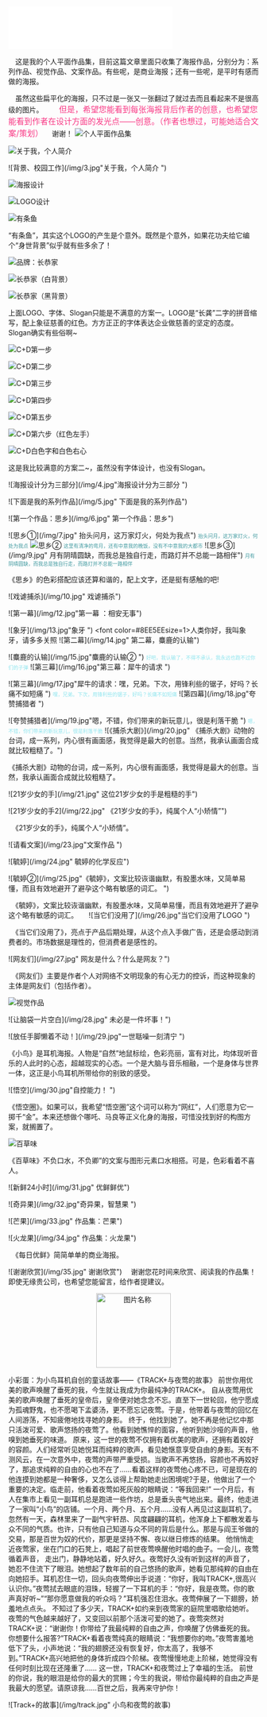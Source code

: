 
<iframe frameborder="no" border="0" marginwidth="0" marginheight="0" width=330 height=86 src="//music.163.com/outchain/player?type=2&id=5276811&auto=1&height=66"></iframe>

　这是我的个人平面作品集，目前这篇文章里面只收集了海报作品，分别分为：系列作品、视觉作品、文案作品。有些呢，是商业海报；还有一些呢，是平时有感而做的海报。

　虽然这些扁平化的海报，只不过是一张又一张翻过了就过去而且看起来不是很高级的图片。
　　<font color=#F93A86 size=3>但是，希望您能看到每张海报背后作者的创意，也希望您能看到作者在设计方面的发光点——创意。（作者也想过，可能她适合文案/策划）</font>
　谢谢！
![个人平面作品集](/img/1.jpg"这是我的作品集")

![关于我，个人简介](/img/2.jpg"关于我，个人简介")

![背景、校园工作](/img/3.jpg"关于我，个人简介 ")


![海报设计](/img/xbzg1.jpg)

![LOGO设计](/img/xbzg2.jpg)

![有条鱼](/img/xbzg3.jpg)

“有条鱼”，其实这个LOGO的产生是个意外。既然是个意外，如果花功夫给它编个“身世背景”似乎就有些多余了！

![品牌：长恭家](/img/2xbzg1.jpg)

![长恭家（白背景）](/img/2xbzg2.jpg)

![长恭家（黑背景）](/img/2xbzg3.jpg)

上面LOGO、字体、Slogan只能是不满意的方案一。LOGO是“长龚”二字的拼音缩写，配上象征慈善的红色。方方正正的字体表达企业做慈善的坚定的态度。Slogan确实有些俗啊~

![C+D第一步](/img/3xbzg1.jpg)

![C+D第二步](/img/3xbzg2.jpg)

![C+D第三步](/img/3xbzg3.jpg)

![C+D第四步](/img/3xbzg4.jpg)

![C+D第五步](/img/3xbzg5.jpg)

![C+D第六步（红色左手）](/img/3xbzg6.jpg)

![C+D白色字和白色右心](/img/3xbzg7.jpg)

这是我比较满意的方案二~，虽然没有字体设计，也没有Slogan。


![海报设计分为三部分](/img/4.jpg"海报设计分为三部分 ")

![下面是我的系列作品](/img/5.jpg" 下面是我的系列作品")

![第一个作品：思乡](/img/6.jpg" 第一个作品：思乡")

![思乡①](/img/7.jpg" 抬头问月，这万家灯火，何处为我点")
<font color=#409aa0 size=1>抬头问月，这万家灯火，何处为我点</font>
![思乡②](/img/8.jpg"这里有清净的弯月，还有中意我的晚饭，没有不中意我的大都市")
<font color=#409aa0 size=1>这里有清净的弯月，还有中意我的晚饭，没有不中意我的大都市</font>
![思乡③](/img/9.jpg" 月有阴晴圆缺，而我总是独自行走，而路灯并不总能一路相伴")
<font color=#409aa0 size=1>月有阴晴圆缺，而我总是独自行走，而路灯并不总能一路相伴</font>

《思乡》的色彩搭配应该还算和谐的，配上文字，还是挺有感触的吧!

![戏谑捕杀](/img/10.jpg" 戏谑捕杀")

![第一幕](/img/12.jpg"第一幕 ：相安无事")

![象牙](/img/13.jpg"象牙 ")
<font color=#8EE5EEsize=1>人类你好，我叫象牙，请多多关照</font>
![第二幕](/img/14.jpg" 第二幕，麋鹿的认输")

![麋鹿的认输](/img/15.jpg"麋鹿的认输② ")
<font color=#8EE5EE size=1>好吧，我认输了，不得不承认，我永远也跑不过你们的子弹</font>
![第三幕](/img/16.jpg"第三幕：犀牛的请求 ")

![第三幕](/img/17.jpg"犀牛的请求：嘿，兄弟。下次，用锋利些的锯子，好吗？长痛不如短痛 ")
<font color=#8EE5EE size=1>嘿，兄弟。下次，用锋利些的锯子，好吗？长痛不如短痛</font>
![第四幕](/img/18.jpg"夸赞捕猎者 ")

![夸赞捕猎者](/img/19.jpg"嗯，不错，你们带来的新玩意儿，很是利落干脆 ")
<font color=#8EE5EE size=1>嗯，不错，你们带来的新玩意儿，很是利落干脆</font>
![《捕杀大剧》](/img/20.jpg" 《捕杀大剧》动物的台词，成一系列，内心很有画面感，我觉得是最大的创意。当然，我承认画面合成就比较粗糙了。")

《捕杀大剧》动物的台词，成一系列，内心很有画面感，我觉得是最大的创意。当然，我承认画面合成就比较粗糙了。

![21岁少女的手](/img/21.jpg" 这位21岁少女的手是粗糙的手")

![21岁少女的手2](/img/22.jpg" 《21岁少女的手》，纯属个人“小矫情”")

　《21岁少女的手》，纯属个人“小矫情”。

![请看文案](/img/23.jpg"文案作品 ")

![毓婷](/img/24.jpg" 毓婷的化学反应")

![毓婷②](/img/25.jpg"《毓婷》，文案比较诙谐幽默，有股墨水味，又简单易懂，而且有效地避开了避孕这个略有敏感的词汇。 ")

　《毓婷》，文案比较诙谐幽默，有股墨水味，又简单易懂，而且有效地避开了避孕这个略有敏感的词汇。
　
![当它们没用了](/img/26.jpg"当它们没用了LOGO ")

　《当它们没用了》，亮点于产品后期处理，从这个点入手做广告，还是会感动到消费者的。市场数据是理性的，但消费者是感性的。

![网友们](/img/27.jpg" 网友是什么？什么是网友？")

　《网友们》主要是作者个人对网络不文明现象的有心无力的控诉，而这种现象的主体是网友们（包括作者）。

![视觉作品](img/ujzp.jpg)

![让脑袋一片空白](/img/28.jpg" 未必是一件坏事！")

![放任手脚懒着不动！](/img/29.jpg"一世聒噪一刻清宁 ")

《小鸟》是耳机海报。人物是“自然”地鼠标绘，色彩亮丽，富有对比，均体现听音乐的人此时的心态，超越现实的心态。一个是大脑与音乐相融，一个是身体与世界一体，这正是小鸟耳机所带给你的别致的感受。

![悟空](/img/30.jpg"自控能力！ ")

《悟空圈》。如果可以，我希望“悟空圈”这个词可以称为“网红”，人们愿意为它一掷千“金”。本来还想做个哪吒、马良等正义化身的海报，可惜没找到好的构图方案，就搁置了。

![百草味](/img/bcw.jpg"不负口水，不负卿")

《百草味》不负口水，不负卿”的文案与图形元素口水相搭。可是，色彩看着不喜人。

![新鲜24小时](/img/31.jpg" 优鲜鲜优")

![奇异果](/img/32.jpg"奇异果，智慧果 ")

![芒果](/img/33.jpg" 作品集：芒果")

![火龙果](/img/34.jpg" 作品集：火龙果")

　《每日优鲜》简简单单的商业海报。

![谢谢欣赏](/img/35.jpg" 谢谢欣赏")
　谢谢您花时间来欣赏、阅读我的作品集！即使无缘贵公司，也希望您能留言，给作者提建议。

 <div  align="center"><img src="/img/36.gif" width = "150" height = "150" alt="图片名称" align=center /></div>

小彩蛋：为小鸟耳机自创的童话故事——《TRACK+与夜莺的故事》
前世你用优美的歌声唤醒了垂死的我，今生就让我成为你最纯净的TRACK+。
自从夜莺用优美的歌声唤醒了垂死的皇帝后，皇帝便对她念念不忘。直至下一世轮回，他宁愿成为孤魂野鬼，也不愿喝下孟婆汤，更不愿忘记夜莺。于是，他带着与夜莺的回忆在人间游荡，不知疲倦地找寻她的身影。
终于，他找到她了。她不再是他记忆中那只活泼可爱、歌声悠扬的夜莺了。他看到她憔悴的面容，他听到她沙哑的声音，他嗅到她垂死的味道。
原来，这一世的夜莺不仅拥有着优美的歌声，还拥有着姣好的容颜。人们经常听见她悦耳而纯粹的歌声，看见她惬意享受自由的身影。天有不测风云，在一次意外中，夜莺的声带严重受损。当歌声不再悠扬，容颜也不再姣好了，那追求纯粹的自由的心也不在了……看着这样的夜莺他心疼不已，可是现在的他连摸到她都是一种奢侈，又怎么谈得上帮助她走出困境呢?于是，他做出了一个重要的决定。临走前，他看着夜莺如死灰般的眼睛说：“等我回来!”
一个月后，有人在集市上看见一副耳机总是跑进一些作坊，总是垂头丧气地出来。最终，他走进了一家叫“小鸟”的店铺。一个月、两个月、五个月……没有人再见过这副耳机了。
忽然有一天，森林里来了一副气宇轩昂、风度翩翩的耳机，他浑身上下都散发着与众不同的气质。也许，只有他自己知道与众不同的背后是什么。那是与阎王爷做的交易，那是百世为奴的代价，那更是坚持不懈、夜以继日修炼的结果。
他悄悄走近夜莺家，坐在门口的石凳上，唱起了前世夜莺唤醒他时唱的曲子。一会儿，夜莺循着声音， 走出门，静静地站着，好久好久。夜莺好久没有听到这样的声音了，她忍不住流下了眼泪。她想起了数年前的自己悠扬的歌声，她看见那纯粹的自由在向她招手。耳机忍住一切，回头向夜莺伸出手说道：“你好，我叫TRACK+,很高兴认识你。”夜莺拭去眼底的泪珠，轻握了一下耳机的手：“你好，我是夜莺。你的歌声真好听~”“那你愿意做我的听众吗？”耳机强忍住泪水。夜莺伸展了一下翅膀，娇羞地点点头。
不知过了多少天，TRACK+如约来到夜莺家的庭院里唱歌给她听。夜莺的气色越来越好了，又变回以前那个活泼可爱的她了。夜莺突然对TRACK+说：“谢谢你！你带给了我最纯粹的自由之声，你唤醒了仿佛垂死的我。你想要什么报答?”TRACK+看着夜莺纯真的眼睛说：“我想要你的吻。”夜莺害羞地低下了头，小声地说：“我的翅膀还没有恢复好，你太高了，我够不到。”TRACK+高兴地把他的身体折成四个阶梯。夜莺慢慢地走上阶梯，她觉得没有任何时刻比现在还隆重了……
这一世，TRACK+和夜莺过上了幸福的生活。
前世的你说，我的眼泪是给你的最大的赏赐；今生的我说，带给你最纯粹的自由之声是我最大的愿望。请原谅我……百世之后，我再来守护你！

![Track+的故事](/img/track.jpg" 小鸟和夜莺的故事)